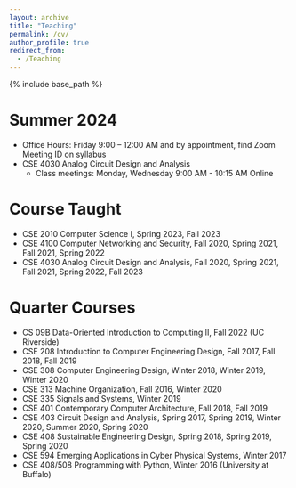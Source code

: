 ```yaml
---
layout: archive
title: "Teaching"
permalink: /cv/
author_profile: true
redirect_from:
  - /Teaching
---
```


{% include base_path %}

Summer 2024
======
* Office Hours: Friday 9:00 – 12:00 AM and by appointment, find Zoom Meeting ID on syllabus
* CSE 4030 Analog Circuit Design and Analysis
  * Class meetings: Monday, Wednesday 9:00 AM - 10:15 AM  Online 

Course Taught
======
* CSE 2010 Computer Science I, Spring 2023, Fall 2023
* CSE 4100 Computer Networking and Security, Fall 2020, Spring 2021, Fall 2021, Spring 2022
* CSE 4030 Analog Circuit Design and Analysis, Fall 2020, Spring 2021, Fall 2021, Spring 2022, Fall 2023

Quarter Courses
======
* CS 09B  Data-Oriented Introduction to Computing II, Fall 2022 (UC Riverside)
* CSE 208 Introduction to Computer Engineering Design, Fall 2017, Fall 2018, Fall 2019
* CSE 308 Computer Engineering Design, Winter 2018, Winter 2019, Winter 2020
* CSE 313 Machine Organization, Fall 2016, Winter 2020
* CSE 335 Signals and Systems, Winter 2019
* CSE 401 Contemporary Computer Architecture, Fall 2018, Fall 2019
* CSE 403 Circuit Design and Analysis, Spring 2017, Spring 2019, Winter 2020, Summer 2020, Spring 2020
* CSE 408 Sustainable Engineering Design, Spring 2018, Spring 2019, Spring 2020
* CSE 594 Emerging Applications in Cyber Physical Systems, Winter 2017
* CSE 408/508 Programming with Python, Winter 2016 (University at Buffalo)
